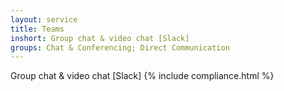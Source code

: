```yaml
---
layout: service
title: Teams
inshort: Group chat & video chat [Slack]
groups: Chat & Conferencing; Direct Communication
---
```

Group chat & video chat [Slack]
{% include compliance.html %}